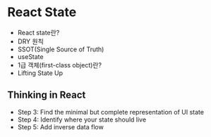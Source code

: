 # React State

* React state란?
* DRY 원칙
* SSOT(Single Source of Truth)
* useState
* 1급 객체(first-class object)란?
* Lifting State Up

## Thinking in React

* Step 3: Find the minimal but complete representation of UI state
* Step 4: Identify where your state should live
* Step 5: Add inverse data flow
